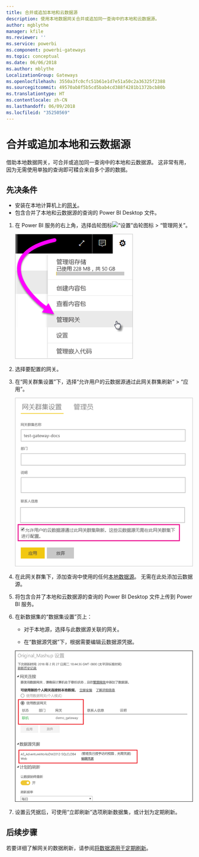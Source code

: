 ```yaml
---
title: 合并或追加本地和云数据源
description: 使用本地数据网关合并或追加同一查询中的本地和云数据源。
author: mgblythe
manager: kfile
ms.reviewer: ''
ms.service: powerbi
ms.component: powerbi-gateways
ms.topic: conceptual
ms.date: 06/06/2018
ms.author: mblythe
LocalizationGroup: Gateways
ms.openlocfilehash: 3550a3fc0cfc51b61e1d7e51a50c2a36325f2388
ms.sourcegitcommit: 49570ab8f5b5cd5bab4cd388f4281b1372bcb80b
ms.translationtype: HT
ms.contentlocale: zh-CN
ms.lasthandoff: 06/09/2018
ms.locfileid: "35250569"
---
```

# <a name="merge-or-append-on-premises-and-cloud-data-sources"></a>合并或追加本地和云数据源

借助本地数据网关，可合并或追加同一查询中的本地和云数据源。 这非常有用，因为无需使用单独的查询即可糅合来自多个源的数据。

## <a name="prerequisites"></a>先决条件

- 安装在本地计算机上的[网关](service-gateway-install.md)。
- 包含合并了本地和云数据源的查询的 Power BI Desktop 文件。

1. 在 Power BI 服务的右上角，选择齿轮图标![“设置”齿轮图标](media/service-gateway-mashup-on-premises-cloud/icon-gear.png) > “管理网关”。

    ![管理网关](media/service-gateway-mashup-on-premises-cloud/manage-gateways.png)

2. 选择要配置的网关。

3. 在“网关群集设置”下，选择“允许用户的云数据源通过此网关群集刷新” > “应用”。

    ![通过此网关群集刷新](media/service-gateway-mashup-on-premises-cloud/refresh-gateway-cluster.png)

4. 在此网关群集下，添加查询中使用的任何[本地数据源](service-gateway-enterprise-manage-scheduled-refresh.md#add-a-data-source)。 无需在此处添加云数据源。

4. 将包含合并了本地和云数据源的查询的 Power BI Desktop 文件上传到 Power BI 服务。

5. 在新数据集的“数据集设置”页上：

    - 对于本地源，选择与此数据源关联的网关。

    - 在“数据源凭据”下，根据需要编辑云数据源凭据。

    ![数据集设置](media/service-gateway-mashup-on-premises-cloud/dataset-settings.png)

6. 设置云凭据后，可使用“立即刷新”选项刷新数据集，或计划为定期刷新。


## <a name="next-steps"></a>后续步骤

若要详细了解网关的数据刷新，请参阅[将数据源用于定期刷新](service-gateway-enterprise-manage-scheduled-refresh.md#using-the-data-source-for-scheduled-refresh)。